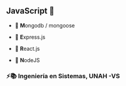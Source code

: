 

## **JavaScript 📄**

  * 📗 **M**ongodb / mongoose
  
  * 📕 **E**xpress.js

  * 📘 **R**eact.js

  * 📗 **N**odeJS
  
  
  
### ⚡📚 Ingeniería en Sistemas, UNAH **-VS**

<!--
**marcelomrtnz/marcelomrtnz** is a ✨ _special_ ✨ repository because its `README.md` (this file) appears on your GitHub profile.

Here are some ideas to get you started:

- 🔭 I’m currently working on ...
- 🌱 I’m currently learning ...
- 👯 I’m looking to collaborate on ...
- 🤔 I’m looking for help with ...
- 💬 Ask me about ...
- 📫 How to reach me: ...
- 😄 Pronouns: ...
- ⚡ Fun fact: ...
-->
